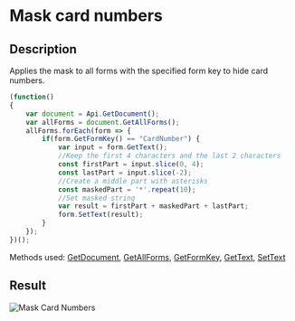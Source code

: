 # Mask card numbers

## Description

Applies the mask to all forms with the specified form key to hide card numbers.

<!-- This code snippet is shown in the screenshot. -->

<!-- eslint-skip -->

``` ts
(function()
{
    var document = Api.GetDocument();
    var allForms = document.GetAllForms();
    allForms.forEach(form => {
        if(form.GetFormKey() == "CardNumber") {
            var input = form.GetText();
            //Keep the first 4 characters and the last 2 characters
            const firstPart = input.slice(0, 4);
            const lastPart = input.slice(-2);
            //Create a middle part with asterisks
            const maskedPart = '*'.repeat(10);
            //Set masked string
            var result = firstPart + maskedPart + lastPart;
            form.SetText(result);
        }
    });
})();
```

Methods used: [GetDocument](../../../../office-api/usage-api/text-document-api/Api/Methods/GetDocument.md), [GetAllForms](../../../../office-api/usage-api/text-document-api/ApiDocument/Methods/GetAllForms.md), [GetFormKey](../../../../office-api/usage-api/text-document-api/ApiFormBase/Methods/GetFormKey.md), [GetText](../../../../office-api/usage-api/text-document-api/ApiFormBase/Methods/GetText.md), [SetText](../../../../office-api/usage-api/text-document-api/ApiTextForm/Methods/SetText.md)

## Result

![Mask Card Numbers](/assets/images/plugins/mask-card-numbers.png)

